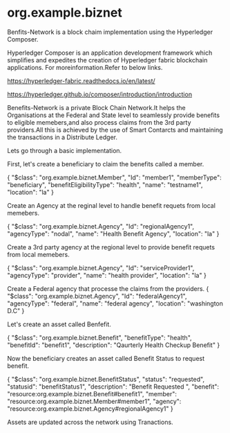 # org.example.biznet

Benfits-Network is a block chaim implementation using the Hyperledger Composer.

Hyperledger Composer is an application development framework which simplifies and expedites the creation of Hyperledger fabric blockchain applications.
For moreinformation.Refer to below links.

https://hyperledger-fabric.readthedocs.io/en/latest/

https://hyperledger.github.io/composer/introduction/introduction

Benefits-Network is a private  Block Chain Network.It helps the Organisations at the Federal and State level to seamlessly provide benefits to eligible memebers,and also process claims from the 3rd party providers.All this is achieved by the use of  Smart Contarcts and maintaining the transactions in a Distribute Ledger.

Lets go through a basic implementation.

First, let's create a beneficiary to claim the benefits called a member.


{
  "$class": "org.example.biznet.Member",
  "Id": "member1",
  "memberType": "beneficiary",
  "benefitEligibilityType": "health",
  "name": "testname1",
  "location": "la"
}

Create an Agency at the reginal level to handle benefit requets from local memebers.

{
  "$class": "org.example.biznet.Agency",
  "Id": "regionalAgency1",
  "agencyType": "nodal",
  "name": "Health Benefit Agency",
  "location": "la"
}

Create a 3rd party agency at the regional level to provide  benefit requets from local memebers.

{
  "$class": "org.example.biznet.Agency",
  "Id": "serviceProvider1",
  "agencyType": "provider",
  "name": "health provider",
  "location": "la"
}

Create a Federal  agency that processe the claims from the providers.
{
  "$class": "org.example.biznet.Agency",
  "Id": "federalAgency1",
  "agencyType": "federal",
  "name": "federal agency",
  "location": "washington D.C"
}

Let's create an asset called Benfefit.

{
  "$class": "org.example.biznet.Benefit",
  "benefitType": "health",
  "benefitId": "benefit1",
  "description": "Qaurterly Health Checkup Benefit"
}

Now the beneficiary creates an asset called Benefit Status to request benefit.

{
  "$class": "org.example.biznet.BenefitStatus",
  "status": "requested",
  "statusid": "benefitStatus1",
  "description": "Benefit Requested ",
  "benefit": "resource:org.example.biznet.Benefit#benefit1",
  "member": "resource:org.example.biznet.Member#member1",
  "agency": "resource:org.example.biznet.Agency#regionalAgency1"
}

Assets are updated across the network using Tranactions.










